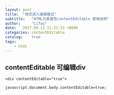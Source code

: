 ```yaml
---
layout: post
title:  "网页进入编辑模式"
subtitle:   "HTML元素属性contentEditable 使用说明"
author:     "LiTao"
date:   2017-09-12 11:21:33 +0800
categories: contentEditable
catalog:    true
tags:
    - html
---
```



## contentEditable 可编辑div

```
<div contentEditable="true">
```
```
javascript:document.body.contentEditable=true;
```